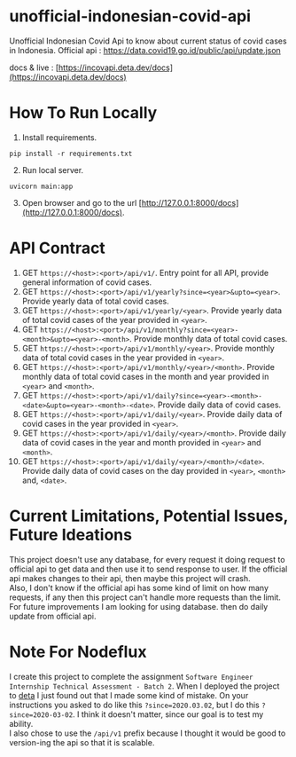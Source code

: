 # unofficial-indonesian-covid-api

Unofficial Indonesian Covid Api to know about current status of covid cases in Indonesia. Official api : https://data.covid19.go.id/public/api/update.json

docs & live : [https://incovapi.deta.dev/docs](https://incovapi.deta.dev/docs)

<!-- ![documentation](README_assets/docs.png) -->

# How To Run Locally
1. Install requirements.
```
pip install -r requirements.txt
```
2. Run local server.
```
uvicorn main:app
```
3. Open browser and go to the url [http://127.0.0.1:8000/docs](http://127.0.0.1:8000/docs).

# API Contract
1. GET `https://<host>:<port>/api/v1/`. Entry point for all API, provide general information of covid cases.
2. GET `https://<host>:<port>/api/v1/yearly?since=<year>&upto=<year>`. Provide yearly data of total covid cases.
3. GET `https://<host>:<port>/api/v1/yearly/<year>`. Provide yearly data of total covid cases of the year provided in `<year>`.
4. GET `https://<host>:<port>/api/v1/monthly?since=<year>-<month>&upto=<year>-<month>`. Provide monthly data of total covid cases.
5. GET `https://<host>:<port>/api/v1/monthly/<year>`. Provide monthly data of total covid cases in the year provided in `<year>`.
6. GET `https://<host>:<port>/api/v1/monthly/<year>/<month>`. Provide monthly data of total covid cases in the month and year provided in `<year>` and
`<month>`.
7. GET `https://<host>:<port>/api/v1/daily?since=<year>-<month>-<date>&upto=<year>-<month>-<date>`. Provide daily data of covid cases.
8. GET `https://<host>:<port>/api/v1/daily/<year>`. Provide daily data of covid cases in the year provided in `<year>`.
9. GET `https://<host>:<port>/api/v1/daily/<year>/<month>`. Provide daily data of covid cases in the year and month provided in `<year>` and `<month>`.
10. GET `https://<host>:<port>/api/v1/daily/<year>/<month>/<date>`. Provide daily data of covid cases on the day provided in `<year>`, `<month>` and, `<date>`.

# Current Limitations, Potential Issues, Future Ideations
This project doesn't use any database, for every request it doing request to official api to get data and then use it to send response to user. If the official api makes changes to their api, then maybe this project will crash. <br>
Also, I don't know if the official api has some kind of limit on how many requests, if any then this project can't handle more requests than the limit. <br>
For future improvements I am looking for using database. then do daily update from official api.

# Note For Nodeflux
I create this project to complete the assignment `Software Engineer Internship Technical Assessment - Batch 2`. When I deployed the project to [deta](https://www.deta.sh/) I just found out that I made some kind of mistake. On your instructions you asked to do like this `?since=2020.03.02`, but I do this `?since=2020-03-02`. I think it doesn't matter, since our goal is to test my ability.<br>
I also chose to use the `/api/v1` prefix because I thought it would be good to version-ing the api so that it is scalable.
